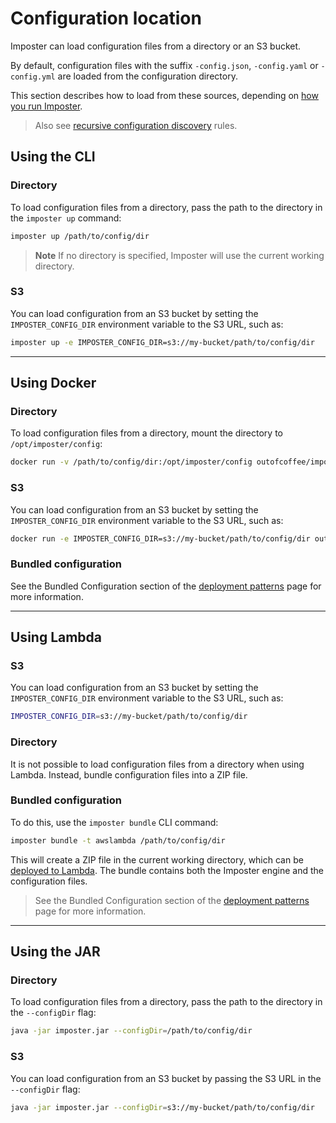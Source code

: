 # Configuration location

Imposter can load configuration files from a directory or an S3 bucket.

By default, configuration files with the suffix `-config.json`, `-config.yaml` or `-config.yml` are loaded from the configuration directory.

This section describes how to load from these sources, depending on [how you run Imposter](getting_started.md).

> Also see [recursive configuration discovery](config_discovery.md) rules.

## Using the CLI

### Directory

To load configuration files from a directory, pass the path to the directory in the `imposter up` command:

```bash
imposter up /path/to/config/dir
```

> **Note**
> If no directory is specified, Imposter will use the current working directory.

### S3

You can load configuration from an S3 bucket by setting the `IMPOSTER_CONFIG_DIR` environment variable to the S3 URL, such as:

```bash
imposter up -e IMPOSTER_CONFIG_DIR=s3://my-bucket/path/to/config/dir 
```

---

## Using Docker

### Directory

To load configuration files from a directory, mount the directory to `/opt/imposter/config`:

```bash
docker run -v /path/to/config/dir:/opt/imposter/config outofcoffee/imposter
```

### S3

You can load configuration from an S3 bucket by setting the `IMPOSTER_CONFIG_DIR` environment variable to the S3 URL, such as:

```bash
docker run -e IMPOSTER_CONFIG_DIR=s3://my-bucket/path/to/config/dir outofcoffee/imposter
```

### Bundled configuration

See the Bundled Configuration section of the [deployment patterns](deployment_patterns.md#bundled-configuration) page for more information.

---

## Using Lambda

### S3

You can load configuration from an S3 bucket by setting the `IMPOSTER_CONFIG_DIR` environment variable to the S3 URL, such as:

```bash
IMPOSTER_CONFIG_DIR=s3://my-bucket/path/to/config/dir
```

### Directory

It is not possible to load configuration files from a directory when using Lambda. Instead, bundle configuration files into a ZIP file.

### Bundled configuration

To do this, use the `imposter bundle` CLI command:

```bash
imposter bundle -t awslambda /path/to/config/dir
```

This will create a ZIP file in the current working directory, which can be [deployed to Lambda](run_imposter_aws_lambda.md). The bundle contains both the Imposter engine and the configuration files.

> See the Bundled Configuration section of the [deployment patterns](deployment_patterns.md#bundled-configuration) page for more information.

---

## Using the JAR

### Directory

To load configuration files from a directory, pass the path to the directory in the `--configDir` flag:

```bash
java -jar imposter.jar --configDir=/path/to/config/dir
```

### S3

You can load configuration from an S3 bucket by passing the S3 URL in the `--configDir` flag:

```bash
java -jar imposter.jar --configDir=s3://my-bucket/path/to/config/dir
```
